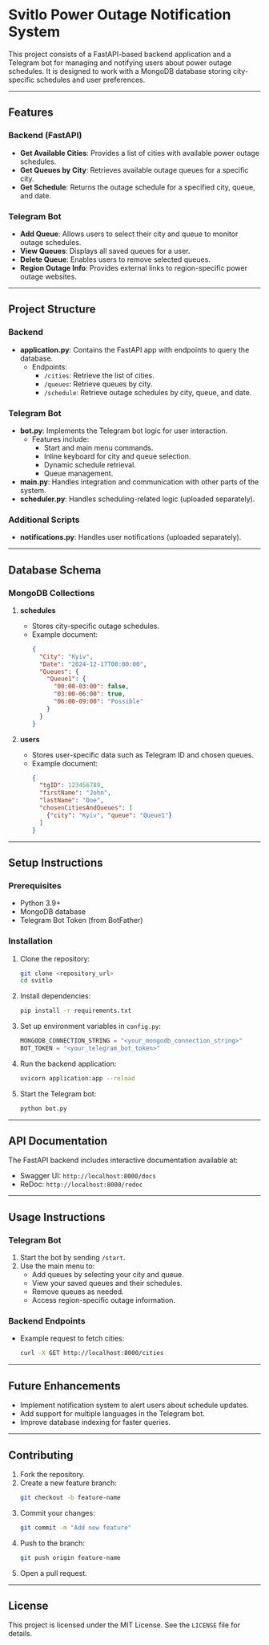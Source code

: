 
# Svitlo Power Outage Notification System

This project consists of a FastAPI-based backend application and a Telegram bot for managing and notifying users about power outage schedules. It is designed to work with a MongoDB database storing city-specific schedules and user preferences.

---

## Features

### Backend (FastAPI)

- **Get Available Cities**: Provides a list of cities with available power outage schedules.
- **Get Queues by City**: Retrieves available outage queues for a specific city.
- **Get Schedule**: Returns the outage schedule for a specified city, queue, and date.

### Telegram Bot

- **Add Queue**: Allows users to select their city and queue to monitor outage schedules.
- **View Queues**: Displays all saved queues for a user.
- **Delete Queue**: Enables users to remove selected queues.
- **Region Outage Info**: Provides external links to region-specific power outage websites.

---

## Project Structure

### Backend

- **application.py**: Contains the FastAPI app with endpoints to query the database.
  - Endpoints:
    - `/cities`: Retrieve the list of cities.
    - `/queues`: Retrieve queues by city.
    - `/schedule`: Retrieve outage schedules by city, queue, and date.

### Telegram Bot

- **bot.py**: Implements the Telegram bot logic for user interaction.
  - Features include:
    - Start and main menu commands.
    - Inline keyboard for city and queue selection.
    - Dynamic schedule retrieval.
    - Queue management.
- **main.py**: Handles integration and communication with other parts of the system.
- **scheduler.py**: Handles scheduling-related logic (uploaded separately).

### Additional Scripts

- **notifications.py**: Handles user notifications (uploaded separately).

---

## Database Schema

### MongoDB Collections

1. **schedules**

   - Stores city-specific outage schedules.
   - Example document:
     ```json
     {
       "City": "Kyiv",
       "Date": "2024-12-17T00:00:00",
       "Queues": {
         "Queue1": {
           "00:00-03:00": false,
           "03:00-06:00": true,
           "06:00-09:00": "Possible"
         }
       }
     }
     ```

2. **users**

   - Stores user-specific data such as Telegram ID and chosen queues.
   - Example document:
     ```json
     {
       "tgID": 123456789,
       "firstName": "John",
       "lastName": "Doe",
       "chosenCitiesAndQueues": [
         {"city": "Kyiv", "queue": "Queue1"}
       ]
     }
     ```

---

## Setup Instructions

### Prerequisites

- Python 3.9+
- MongoDB database
- Telegram Bot Token (from BotFather)

### Installation

1. Clone the repository:
   ```bash
   git clone <repository_url>
   cd svitlo
   ```
2. Install dependencies:
   ```bash
   pip install -r requirements.txt
   ```
3. Set up environment variables in `config.py`:
   ```python
   MONGODB_CONNECTION_STRING = "<your_mongodb_connection_string>"
   BOT_TOKEN = "<your_telegram_bot_token>"
   ```
4. Run the backend application:
   ```bash
   uvicorn application:app --reload
   ```
5. Start the Telegram bot:
   ```bash
   python bot.py
   ```

---

## API Documentation

The FastAPI backend includes interactive documentation available at:

- Swagger UI: `http://localhost:8000/docs`
- ReDoc: `http://localhost:8000/redoc`

---

## Usage Instructions

### Telegram Bot

1. Start the bot by sending `/start`.
2. Use the main menu to:
   - Add queues by selecting your city and queue.
   - View your saved queues and their schedules.
   - Remove queues as needed.
   - Access region-specific outage information.

### Backend Endpoints

- Example request to fetch cities:
  ```bash
  curl -X GET http://localhost:8000/cities
  ```

---

## Future Enhancements

- Implement notification system to alert users about schedule updates.
- Add support for multiple languages in the Telegram bot.
- Improve database indexing for faster queries.

---

## Contributing

1. Fork the repository.
2. Create a new feature branch:
   ```bash
   git checkout -b feature-name
   ```
3. Commit your changes:
   ```bash
   git commit -m "Add new feature"
   ```
4. Push to the branch:
   ```bash
   git push origin feature-name
   ```
5. Open a pull request.

---

## License

This project is licensed under the MIT License. See the `LICENSE` file for details.
